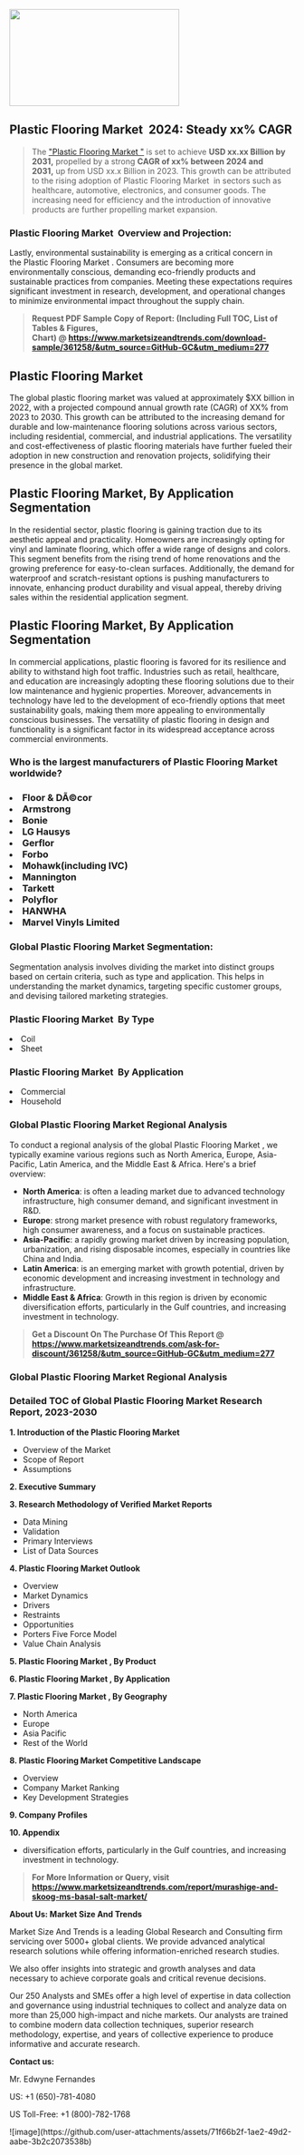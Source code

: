 <p><img class="alignnone size-medium wp-image-20088" src="https://ffe5etoiles.com/wp-content/uploads/2024/12/MST1-300x171.png" alt="" width="300" height="171" /></p><h2 id="ember46" class="ember-view reader-text-block__heading-2">Plastic Flooring Market &nbsp;2024: Steady&nbsp;xx% CAGR</h2><blockquote id="ember47" class="ember-view reader-text-block__blockquote">The&nbsp;<a class="app-aware-link " href="https://www.marketsizeandtrends.com/download-sample/361258/&utm_source=GitHub-GC&utm_medium=277" target="_blank" data-test-app-aware-link="">"Plastic Flooring Market "</a>&nbsp;is set to achieve&nbsp;<strong>USD&nbsp;xx.xx&nbsp;Billion by 2031,</strong>&nbsp;propelled by a strong&nbsp;<strong>CAGR of&nbsp;xx% between 2024 and 2031,</strong>&nbsp;up from USD xx.x Billion in 2023. This growth can be attributed to the rising adoption of&nbsp;Plastic Flooring Market &nbsp;in sectors such as healthcare, automotive, electronics, and consumer goods. The increasing need for efficiency and the introduction of innovative products are further propelling market expansion.</blockquote><h3 id="ember48" class="ember-view reader-text-block__heading-3">Plastic Flooring Market &nbsp;Overview and Projection:</h3><p id="ember49" class="ember-view reader-text-block__paragraph">Lastly, environmental sustainability is emerging as a critical concern in the&nbsp;Plastic Flooring Market . Consumers are becoming more environmentally conscious, demanding eco-friendly products and sustainable practices from companies. Meeting these expectations requires significant investment in research, development, and operational changes to minimize environmental impact throughout the supply chain.</p><blockquote id="ember50" class="ember-view reader-text-block__blockquote"><strong>Request PDF Sample Copy of Report: (Including Full TOC, List of Tables &amp; Figures, Chart)&nbsp;@&nbsp;<strong><a href="https://www.marketsizeandtrends.com/download-sample/361258/&utm_source=GitHub-GC&utm_medium=277" target="_blank">https://www.marketsizeandtrends.com/download-sample/361258/&utm_source=GitHub-GC&utm_medium=277</a></strong></strong></blockquote><h3 class=""> <h2>Plastic Flooring Market</h2><p>The global plastic flooring market was valued at approximately $XX billion in 2022, with a projected compound annual growth rate (CAGR) of XX% from 2023 to 2030. This growth can be attributed to the increasing demand for durable and low-maintenance flooring solutions across various sectors, including residential, commercial, and industrial applications. The versatility and cost-effectiveness of plastic flooring materials have further fueled their adoption in new construction and renovation projects, solidifying their presence in the global market.</p><h2>Plastic Flooring Market, By Application Segmentation</h2><p>In the residential sector, plastic flooring is gaining traction due to its aesthetic appeal and practicality. Homeowners are increasingly opting for vinyl and laminate flooring, which offer a wide range of designs and colors. This segment benefits from the rising trend of home renovations and the growing preference for easy-to-clean surfaces. Additionally, the demand for waterproof and scratch-resistant options is pushing manufacturers to innovate, enhancing product durability and visual appeal, thereby driving sales within the residential application segment.</p><h2>Plastic Flooring Market, By Application Segmentation</h2><p>In commercial applications, plastic flooring is favored for its resilience and ability to withstand high foot traffic. Industries such as retail, healthcare, and education are increasingly adopting these flooring solutions due to their low maintenance and hygienic properties. Moreover, advancements in technology have led to the development of eco-friendly options that meet sustainability goals, making them more appealing to environmentally conscious businesses. The versatility of plastic flooring in design and functionality is a significant factor in its widespread acceptance across commercial environments.</p></h3><h3 id="" class="">Who is the largest manufacturers of&nbsp;Plastic Flooring Market  worldwide?</h3><h3 class=""></Li><Li>Floor & DÃ©cor</Li><Li> Armstrong</Li><Li> Bonie</Li><Li> LG Hausys</Li><Li> Gerflor</Li><Li> Forbo</Li><Li> Mohawk(including IVC)</Li><Li> Mannington</Li><Li> Tarkett</Li><Li> Polyflor</Li><Li> HANWHA</Li><Li> Marvel Vinyls Limited</h3><h3 id="ember53" class="ember-view reader-text-block__heading-3">Global&nbsp;Plastic Flooring Market  Segmentation:</h3><p id="ember54" class="ember-view reader-text-block__paragraph">Segmentation analysis involves dividing the market into distinct groups based on certain criteria, such as type and application. This helps in understanding the market dynamics, targeting specific customer groups, and devising tailored marketing strategies.</p><h3 id="" class="">Plastic Flooring Market &nbsp;By Type</h3><p></Li><Li>Coil</Li><Li> Sheet</p><h3 id="" class="">Plastic Flooring Market &nbsp;By Application</h3><p class=""></Li><Li>Commercial</Li><Li> Household</p><h3 id="ember62" class="ember-view reader-text-block__heading-3">Global Plastic Flooring Market  Regional Analysis</h3><p id="ember63" class="ember-view reader-text-block__paragraph">To conduct a regional analysis of the global Plastic Flooring Market , we typically examine various regions such as North America, Europe, Asia-Pacific, Latin America, and the Middle East &amp; Africa. Here's a brief overview:</p><ul><li><strong>North America</strong>: is often a leading market due to advanced technology infrastructure, high consumer demand, and significant investment in R&amp;D.</li><li><strong>Europe</strong>: strong market presence with robust regulatory frameworks, high consumer awareness, and a focus on sustainable practices.</li><li><strong>Asia-Pacific</strong>: a rapidly growing market driven by increasing population, urbanization, and rising disposable incomes, especially in countries like China and India.</li><li><strong>Latin America</strong>: is an emerging market with growth potential, driven by economic development and increasing investment in technology and infrastructure.</li><li><strong>Middle East &amp; Africa</strong>: Growth in this region is driven by economic diversification efforts, particularly in the Gulf countries, and increasing investment in technology.</li></ul><blockquote id="ember61" class="ember-view reader-text-block__blockquote"><strong>Get a Discount On The Purchase Of This Report @ <strong><a href="https://html-cleaner.com/" target="">https://www.marketsizeandtrends.com/ask-for-discount/361258/&utm_source=GitHub-GC&utm_medium=277</a></strong></strong></blockquote><h3 id="ember62" class="ember-view reader-text-block__heading-3">Global Plastic Flooring Market  Regional Analysis</h3><h3 id="" class="">Detailed TOC of Global Plastic Flooring Market  Research Report, 2023-2030</h3><p id="" class=""><strong>1. Introduction of the Plastic Flooring Market </strong></p><ul><li>Overview of the Market</li><li>Scope of Report</li><li>Assumptions</li></ul><p id="" class=""><strong>2. Executive Summary</strong></p><p id="" class=""><strong>3. Research Methodology of Verified Market Reports</strong></p><ul><li>Data Mining</li><li>Validation</li><li>Primary Interviews</li><li>List of Data Sources</li></ul><p id="" class=""><strong>4. Plastic Flooring Market  Outlook</strong></p><ul><li>Overview</li><li>Market Dynamics</li><li>Drivers</li><li>Restraints</li><li>Opportunities</li><li>Porters Five Force Model</li><li>Value Chain Analysis</li></ul><p id="" class=""><strong>5. Plastic Flooring Market , By Product</strong></p><p id="" class=""><strong>6. Plastic Flooring Market , By Application</strong></p><p id="" class=""><strong>7. Plastic Flooring Market , By Geography</strong></p><ul><li>North America</li><li>Europe</li><li>Asia Pacific</li><li>Rest of the World</li></ul><p id="" class=""><strong>8. Plastic Flooring Market  Competitive Landscape</strong></p><ul><li>Overview</li><li>Company Market Ranking</li><li>Key Development Strategies</li></ul><p id="" class=""><strong>9. Company Profiles</strong></p><p id="" class=""><strong>10. Appendix</strong></p><ul><li>diversification efforts, particularly in the Gulf countries, and increasing investment in technology.</li></ul><blockquote id="ember65" class="ember-view reader-text-block__blockquote"><strong>For More Information or Query, visit <strong><strong><a href="https://html-cleaner.com/" target="">https://www.marketsizeandtrends.com/report/murashige-and-skoog-ms-basal-salt-market/</a></strong></strong></strong></blockquote><p id="" class=""><strong>About Us: Market Size And Trends</strong></p><p id="" class="">Market Size And Trends is a leading Global Research and Consulting firm servicing over 5000+ global clients. We provide advanced analytical research solutions while offering information-enriched research studies.</p><p id="" class="">We also offer insights into strategic and growth analyses and data necessary to achieve corporate goals and critical revenue decisions.</p><p id="" class="">Our 250 Analysts and SMEs offer a high level of expertise in data collection and governance using industrial techniques to collect and analyze data on more than 25,000 high-impact and niche markets. Our analysts are trained to combine modern data collection techniques, superior research methodology, expertise, and years of collective experience to produce informative and accurate research.</p><p id="" class=""><strong>Contact us:</strong></p><p id="" class="">Mr. Edwyne Fernandes</p><p id="" class="">US: +1 (650)-781-4080</p><p id="" class="">US Toll-Free: +1 (800)-782-1768</p>
![image](https://github.com/user-attachments/assets/71f66b2f-1ae2-49d2-aabe-3b2c2073538b)
